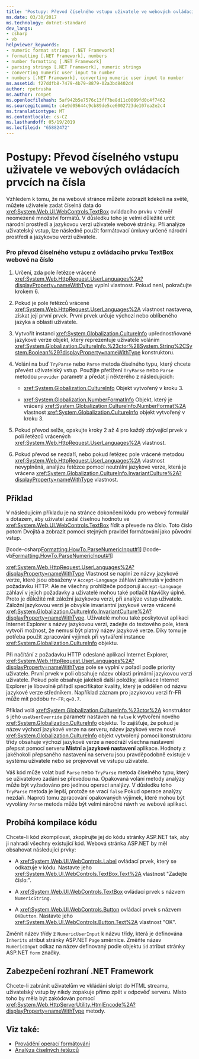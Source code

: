 ```yaml
---
title: 'Postupy: Převod číselného vstupu uživatele ve webových ovládacích prvcích na čísla'
ms.date: 03/30/2017
ms.technology: dotnet-standard
dev_langs:
- csharp
- vb
helpviewer_keywords:
- numeric format strings [.NET Framework]
- formatting [.NET Framework], numbers
- number formatting [.NET Framework]
- parsing strings [.NET Framework], numeric strings
- converting numeric user input to number
- numbers [.NET Framework], converting numeric user input to number
ms.assetid: f27ddfb8-7479-4b79-8879-02a3bd8402d4
author: rpetrusha
ms.author: ronpet
ms.openlocfilehash: 5af942b5e7576c13ff7be8d11c0009fd0c4f7462
ms.sourcegitcommit: c4e9d05644c9cb89de5ce6002723de107ea2e2c4
ms.translationtype: MT
ms.contentlocale: cs-CZ
ms.lasthandoff: 05/19/2019
ms.locfileid: "65882472"
---
```

# <a name="how-to-convert-numeric-user-input-in-web-controls-to-numbers"></a>Postupy: Převod číselného vstupu uživatele ve webových ovládacích prvcích na čísla
Vzhledem k tomu, že na webové stránce můžete zobrazit kdekoli na světě, můžete uživatele zadat číselná data do <xref:System.Web.UI.WebControls.TextBox> ovládacího prvku v téměř neomezené množství formátů. V důsledku toho je velmi důležité určit národní prostředí a jazykovou verzi uživatele webové stránky. Při analýze uživatelský vstup, lze následně použít formátovací úmluvy určené národní prostředí a jazykovou verzi uživatele.  
  
### <a name="to-convert-numeric-input-from-a-web-textbox-control-to-a-number"></a>Pro převod číselného vstupu z ovládacího prvku TextBox webové na číslo  
  
1. Určení, zda pole řetězce vrácené <xref:System.Web.HttpRequest.UserLanguages%2A?displayProperty=nameWithType> vyplní vlastnost. Pokud není, pokračujte krokem 6.  
  
2. Pokud je pole řetězců vrácené <xref:System.Web.HttpRequest.UserLanguages%2A> vlastnost nastavena, získat její první prvek. První prvek určuje výchozí nebo oblíbeného jazyka a oblasti uživatele.  
  
3. Vytvořit instanci <xref:System.Globalization.CultureInfo> upřednostňované jazykové verze objekt, který reprezentuje uživatele voláním <xref:System.Globalization.CultureInfo.%23ctor%28System.String%2CSystem.Boolean%29?displayProperty=nameWithType> konstruktoru.  
  
4. Volání na buď `TryParse` nebo `Parse` metoda číselného typu, který chcete převést uživatelský vstup. Použijte přetížení `TryParse` nebo `Parse` metodou `provider` parametr a předat jí některého z následujících:  
  
    - <xref:System.Globalization.CultureInfo> Objekt vytvořený v kroku 3.  
  
    - <xref:System.Globalization.NumberFormatInfo> Objekt, který je vrácený <xref:System.Globalization.CultureInfo.NumberFormat%2A> vlastnost <xref:System.Globalization.CultureInfo> objekt vytvořený v kroku 3.  
  
5. Pokud převod selže, opakujte kroky 2 až 4 pro každý zbývající prvek v poli řetězců vrácených <xref:System.Web.HttpRequest.UserLanguages%2A> vlastnost.  
  
6. Pokud převod se nezdaří, nebo pokud řetězec pole vrácené metodou <xref:System.Web.HttpRequest.UserLanguages%2A> vlastnost nevyplněná, analýzu řetězce pomocí neutrální jazykové verze, která je vrácena <xref:System.Globalization.CultureInfo.InvariantCulture%2A?displayProperty=nameWithType> vlastnost.  
  
## <a name="example"></a>Příklad  
 V následujícím příkladu je na stránce dokončení kódu pro webový formulář s dotazem, aby uživatel zadal číselnou hodnotu ve <xref:System.Web.UI.WebControls.TextBox> řídit a převede na číslo. Toto číslo potom Dvojitá a zobrazit pomocí stejných pravidel formátování jako původní vstup.  
  
 [!code-csharp[Formatting.HowTo.ParseNumericInput#1](../../../samples/snippets/csharp/VS_Snippets_CLR/Formatting.HowTo.ParseNumericInput/cs/NumericUserInput1.aspx.cs#1)]
 [!code-vb[Formatting.HowTo.ParseNumericInput#1](../../../samples/snippets/visualbasic/VS_Snippets_CLR/Formatting.HowTo.ParseNumericInput/vb/NumericUserInput1.aspx.vb#1)]  
  
 <xref:System.Web.HttpRequest.UserLanguages%2A?displayProperty=nameWithType> Vlastnost se naplní ze názvy jazykové verze, které jsou obsaženy v `Accept-Language` záhlaví zahrnutá v jednom požadavku HTTP. Ale ne všechny prohlížeče podporují `Accept-Language` záhlaví v jejich požadavky a uživatelé mohou také potlačit hlavičky úplně. Proto je důležité mít záložní jazykovou verzi, při analýze vstup uživatele. Záložní jazykovou verzi je obvykle invariantní jazykové verze vrácené <xref:System.Globalization.CultureInfo.InvariantCulture%2A?displayProperty=nameWithType>. Uživatelé mohou také poskytovat aplikaci Internet Explorer s názvy jazykovou verzi, zadejte do textového pole, která vytvoří možnost, že nemusí být platný název jazykové verze. Díky tomu je potřeba použít zpracování výjimek při vytváření instance <xref:System.Globalization.CultureInfo> objektu.  
  
 Při načítání z požadavku HTTP odeslané aplikací Internet Explorer, <xref:System.Web.HttpRequest.UserLanguages%2A?displayProperty=nameWithType> pole se vyplní v pořadí podle priority uživatele. První prvek v poli obsahuje název oblasti primární jazykovou verzi uživatele. Pokud pole obsahuje jakékoli další položky, aplikace Internet Explorer je libovolně přiřadí specifikátor kvality, který je oddělen od názvu jazykové verze středníkem. Například záznam pro jazykovou verzi fr-FR může mít podobu `fr-FR;q=0.7`.  
  
 Příklad volá <xref:System.Globalization.CultureInfo.%23ctor%2A> konstruktor s jeho `useUserOverride` parametr nastaven na `false` k vytvoření nového <xref:System.Globalization.CultureInfo> objektu. To zajišťuje, že pokud je název výchozí jazykové verze na serveru, název jazykové verze nové <xref:System.Globalization.CultureInfo> objekt vytvořený pomocí konstruktoru třídy obsahuje výchozí jazykové verze a neodráží všechna nastavení přepsat pomocí serveru  **Místní a jazykové nastavení** aplikace. Hodnoty z jakéhokoli přepsaného nastavení na serveru jsou pravděpodobně existuje v systému uživatele nebo se projevovat ve vstupu uživatele.  
  
 Váš kód může volat buď `Parse` nebo `TryParse` metoda číselného typu, který se uživatelovo zadání se převedou na. Opakovaná volání metody analýzy může být vyžadováno pro jedinou operaci analýzy. V důsledku toho `TryParse` metoda je lepší, protože se vrací `false` Pokud operace analýzy nezdaří. Naproti tomu zpracování opakovaných výjimek, které mohou být vyvolány `Parse` metoda může být velmi náročné návrh ve webové aplikaci.  
  
## <a name="compiling-the-code"></a>Probíhá kompilace kódu  
 Chcete-li kód zkompilovat, zkopírujte jej do kódu stránky ASP.NET tak, aby ji nahradí všechny existující kód. Webová stránka ASP.NET by měl obsahovat následující prvky:  
  
- A <xref:System.Web.UI.WebControls.Label> ovládací prvek, který se odkazuje v kódu. Nastavte jeho <xref:System.Web.UI.WebControls.TextBox.Text%2A> vlastnost "Zadejte číslo:".  
  
- A <xref:System.Web.UI.WebControls.TextBox> ovládací prvek s názvem `NumericString`.  
  
- A <xref:System.Web.UI.WebControls.Button> ovládací prvek s názvem `OKButton`. Nastavte jeho <xref:System.Web.UI.WebControls.Button.Text%2A> vlastnost "OK".  
  
 Změnit název třídy z `NumericUserInput` k názvu třídy, která je definována `Inherits` atribut stránky ASP.NET `Page` směrnice. Změňte název `NumericInput` odkaz na název definovaný podle objektu `id` atribut stránky ASP.NET `form` značky.  
  
## <a name="net-framework-security"></a>Zabezpečení rozhraní .NET Framework  
 Chcete-li zabránit uživatelům ve vkládání skript do HTML streamu, uživatelský vstup by nikdy zopakuje přímo zpět v odpověď serveru. Místo toho by měla být zakódován pomocí <xref:System.Web.HttpServerUtility.HtmlEncode%2A?displayProperty=nameWithType> metody.  
  
## <a name="see-also"></a>Viz také:

- [Provádění operací formátování](../../../docs/standard/base-types/performing-formatting-operations.md)
- [Analýza číselných řetězců](../../../docs/standard/base-types/parsing-numeric.md)
